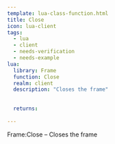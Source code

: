```yaml
---
template: lua-class-function.html
title: Close
icon: lua-client
tags:
  - lua
  - client
  - needs-verification
  - needs-example
lua:
  library: Frame
  function: Close
  realm: client
  description: "Closes the frame"
  
  
  returns:
    
---
```


<div class="lua__search__keywords">
Frame:Close &#x2013; Closes the frame
</div>

